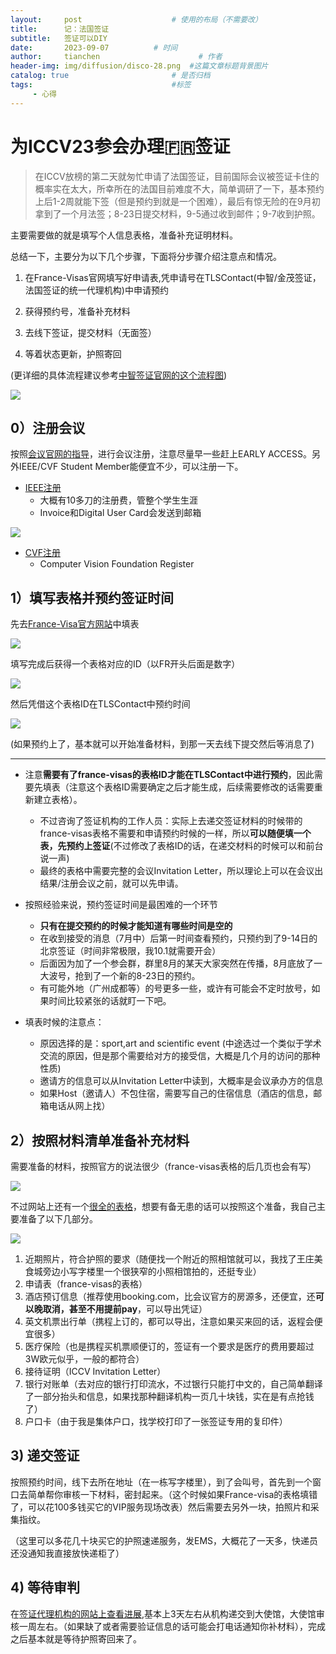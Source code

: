 ```yaml
---
layout:     post                    # 使用的布局（不需要改）
title:      记：法国签证
subtitle:   签证可以DIY
date:       2023-09-07          # 时间
author:     tianchen                      # 作者
header-img: img/diffusion/disco-28.png  #这篇文章标题背景图片  
catalog: true                       # 是否归档
tags:                               #标签
     - 心得
---
```



# 为ICCV23参会办理🇫🇷签证

> 在ICCV放榜的第二天就匆忙申请了法国签证，目前国际会议被签证卡住的概率实在太大，所幸所在的法国目前难度不大，简单调研了一下，基本预约上后1-2周就能下签（但是预约到就是一个困难），最后有惊无险的在9月初拿到了一个月法签；8-23日提交材料，9-5通过收到邮件；9-7收到护照。

主要需要做的就是填写个人信息表格，准备补充证明材料。

总结一下，主要分为以下几个步骤，下面将分步骤介绍注意点和情况。

1. 在France-Visas官网填写好申请表,凭申请号在TLSContact(中智/金茂签证，法国签证的统一代理机构)中申请预约

2. 获得预约号，准备补充材料

3. 去线下签证，提交材料（无面签）

4. 等着状态更新，护照寄回

(更详细的具体流程建议参考[中智签证官网的这个流程图](https://visas-fr.tlscontact.com/procedure/cn/cnWUH2fr))

![](https://github.com/A-suozhang/MyPicBed/raw/master/img/20230907230056.png)

## 0）注册会议

按照[会议官网的指导](https://iccv2023.thecvf.com/registration.details-85.php)，进行会议注册，注意尽量早一些赶上EARLY ACCESS。另外IEEE/CVF Student Member能便宜不少，可以注册一下。

- [IEEE注册](https://www.ieee.org/profile/membershipandsubscription/showMembershipsAndSubscriptions.html)
    - 大概有10多刀的注册费，管整个学生生涯
    - Invoice和Digital User Card会发送到邮箱

![](https://github.com/A-suozhang/MyPicBed/raw/master/img/20230907231909.png)

- [CVF注册](https://www.thecvf.com/)
    - Computer Vision Foundation Register

## 1）填写表格并预约签证时间

先去[France-Visa官方网站](https://france-visas.gouv.fr/zh/web/france-visas)中填表

![](https://github.com/A-suozhang/MyPicBed/raw/master/img/20230907230521.png)

填写完成后获得一个表格对应的ID（以FR开头后面是数字）

![](https://github.com/A-suozhang/MyPicBed/raw/master/img/20230907230726.png)

然后凭借这个表格ID在TLSContact中预约时间

![](https://github.com/A-suozhang/MyPicBed/raw/master/img/20230907230941.png)

(如果预约上了，基本就可以开始准备材料，到那一天去线下提交然后等消息了)

---

- 注意**需要有了france-visas的表格ID才能在TLSContact中进行预约**，因此需要先填表（注意这个表格ID需要确定之后才能生成，后续需要修改的话需要重新建立表格）。
    - 不过咨询了签证机构的工作人员：实际上去递交签证材料的时候带的france-visas表格不需要和申请预约时候的一样，所以**可以随便填一个表，先预约上签证**(不过修改了表格ID的话，在递交材料的时候可以和前台说一声)
    - 最终的表格中需要完整的会议Invitation Letter，所以理论上可以在会议出结果/注册会议之前，就可以先申请。

- 按照经验来说，预约签证时间是最困难的一个环节
    - **只有在提交预约的时候才能知道有哪些时间是空的**
    - 在收到接受的消息（7月中）后第一时间查看预约，只预约到了9-14日的北京签证（时间非常极限，我10.1就需要开会）
    - 后面因为加了一个参会群，群里8月的某天大家突然在传播，8月底放了一大波号，抢到了一个新的8-23日的预约。
    - 有可能外地（广州成都等）的号更多一些，或许有可能会不定时放号，如果时间比较紧张的话就盯一下吧。

- 填表时候的注意点：
    - 原因选择的是：sport,art and scientific event (中途选过一个类似于学术交流的原因，但是那个需要给对方的接受信，大概是几个月的访问的那种性质)
    - 邀请方的信息可以从Invitation Letter中读到，大概率是会议承办方的信息
    - 如果Host（邀请人）不包住宿，需要写自己的住宿信息（酒店的信息，邮箱电话从网上找）

## 2）按照材料清单准备补充材料

需要准备的材料，按照官方的说法很少（france-visas表格的后几页也会有写）

![](https://github.com/A-suozhang/MyPicBed/raw/master/img/20230907232650.png)


不过网站上还有一个[很全的表格](http://www.yzyexpo.com/upload/1/editor/1603349423147.pdf)，想要有备无患的话可以按照这个准备，我自己主要准备了以下几部分。

![](https://github.com/A-suozhang/MyPicBed/raw/master/img/20230907232751.png)

1. 近期照片，符合护照的要求（随便找一个附近的照相馆就可以，我找了王庄美食城旁边小写字楼里一个很狭窄的小照相馆拍的，还挺专业）
2. 申请表（france-visas的表格）
3. 酒店预订信息（推荐使用booking.com，比会议官方的房源多，还便宜，还**可以晚取消，甚至不用提前pay**，可以导出凭证）
4. 英文机票出行单（携程上订的，都可以导出，注意如果买来回的话，返程会便宜很多）
5. 医疗保险（也是携程买机票顺便订的，签证有一个要求是医疗的费用要超过3W欧元似乎，一般的都符合）
6. 接待证明（ICCV Invitation Letter）
7. 银行对账单（去对应的银行打印流水，不过银行只能打中文的，自己简单翻译了一部分抬头和信息，如果找那种翻译机构一页几十块钱，实在是有点抢钱了）
8. 户口卡（由于我是集体户口，找学校打印了一张签证专用的复印件）


## 3) 递交签证

按照预约时间，线下去所在地址（在一栋写字楼里），到了会叫号，首先到一个窗口去简单帮你审核一下材料，密封起来。（这个时候如果France-visa的表格填错了，可以花100多钱买它的VIP服务现场改表）然后需要去另外一块，拍照片和采集指纹。

（这里可以多花几十块买它的护照速递服务，发EMS，大概花了一天多，快递员还没通知我直接放快递柜了）

## 4) 等待审判

在[签证代理机构的网站上查看进展](https://visas-fr.tlscontact.com/formGroup/cn/cnWUH2fr),基本上3天左右从机构递交到大使馆，大使馆审核一周左右。（如果缺了或者需要验证信息的话可能会打电话通知你补材料），完成之后基本就是等待护照寄回来了。